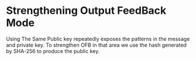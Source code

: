 # Strengthening Output FeedBack Mode
Using The Same Public key repeatedly exposes the patterns in the message and private key. To strengthen OFB in that area we use the hash generated by SHA-256 to produce the public key.
